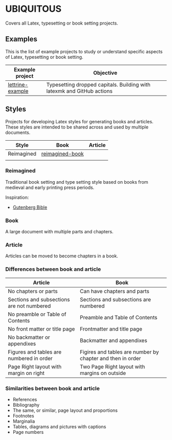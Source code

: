 # UBIQUITOUS

Covers all Latex, typesetting or book setting projects.

## Examples

This is the list of example projects to study or understand specific aspects of Latex, typesetting or book setting.

| Example project                                                             | Objective                     |
|-----------------------------------------------------------------------------|-------------------------------|
| [lettrine-example](https://github.com/gregory-james-smith/lettrine-example) | Typesetting dropped capitals. Building with latexmk and GitHub actions |

## Styles

Projects for developing Latex styles for generating books and articles. These styles are intended to be shared across and used by multiple documents.

| Style      | Book                                                                      | Article  |
|------------|---------------------------------------------------------------------------|----------|
| Reimagined | [reimagined-book](https://github.com/gregory-james-smith/reimagined-book) |          |
|            |                                                                           |          |

### Reimagined

Traditional book setting and type setting style based on books from medieval and early printing press periods.

Inspiration:
- [Gutenberg Bible](https://en.wikipedia.org/wiki/File:Gutenberg_Bible,_Lenox_Copy,_New_York_Public_Library,_2009._Pic_01.jpg)

### Book

A large document with multiple parts and chapters.

### Article

Articles can be moved to become chapters in a book.

### Differences between book and article

| Article | Book |
|---------|------|
| No chapters or parts | Can have chapters and parts |
| Sections and subsections are not numbered | Sections and subsections are numbered |
| No preamble or Table of Contents | Preamble and Table of Contents |
| No front matter or title page | Frontmatter and title page |
| No backmatter or appendixes | Backmatter and appendixes |
| Figures and tables are numbered in order | Figires and tables are number by chapter and then in order |
| Page Right layout with margin on right | Two Page Right layout with margins on outside |

### Similarities between book and article

* References
* Bibliography
* The same, or similar, page layout and proportions
* Footnotes
* Marginalia
* Tables, diagrams and pictures with captions
* Page numbers

